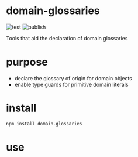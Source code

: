 # domain-glossaries

![test](https://github.com/ehmpathy/domain-glossaries/workflows/test/badge.svg)
![publish](https://github.com/ehmpathy/domain-glossaries/workflows/publish/badge.svg)

Tools that aid the declaration of domain glossaries

# purpose

- declare the glossary of origin for domain objects
- enable type guards for primitive domain literals


# install

```sh
npm install domain-glossaries
```

# use
